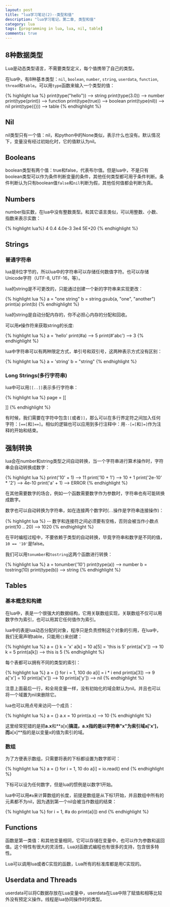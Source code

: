 ```yaml
---
layout: post
title: "lua学习笔记(2)--类型和值"
description: "lua学习笔记，第二章, 类型和值"
category: lua
tags: [programming in lua, lua, nil, table]
comments: true
---
```


## 8种数据类型

Lua是动态类型语言，不需要类型定义，每个值携带了自己的类型。

在lua中，有8种基本类型：`nil`, `boolean`, `number`, `string`, `userdata`, `function`, `thread`和`table`。可以用`type`函数来输入一个类型的值：

{% highlight lua %}
print(type("hello"))  	--> string
print(type(3.0))		--> number
print(type(print))		--> function
print(type(true))		--> boolean
print(type(nil))		--> nil
print(type({}))			--> table
{% endhighlight %}

## Nil

nil类型只有一个值：nil，和python中的None类似，表示什么也没有。默认情况下，变量没有经过初始化时，它的值默认为nil。

## Booleans

boolean类型有两个值：true和false，代表布尔值。但是lua中，不是只有boolean类型可以作为条件判断变量的条件，其他任何类型都可用于条件判断。条件判断认为只有boolean值`false`和`nil`判断为假，其他任何值都会判断为真。

## Numbers

number指实数，在lua中没有整数类型。和其它语言类似，可以用整数、小数、指数来表示实数：

{% highlight lua%}
4	0.4		4.0e-3	3e4		5E+20
{% endhighlight %}

## Strings

### 普通字符串
lua是8位字节的，所以lua中的字符串可以存储任何数值字符。也可以存储Unicode字符（UTF-8, UTF-16，等）。

lua的string是不可更改的，只能通过创建一个新的字符串来实现更改：

{% highlight lua %}
a = "one string"
b = string.gsub(a, "one", "another")
print(a)
print(b)
{% endhighlight %}

lua的string是自动分配内存的，你不必担心内存的分配和回收。

可以用`#`操作符来获取string的长度:

{% highlight lua %}
a = 'hello'
print(#a)       --> 5
print(#'abc')   --> 3
{% endhighlight %}

lua中字符串可以有两种限定方式，单引号和双引号，这两种表示方式没有区别：

{% highlight lua %}
a = 'string'
b = "string"
{% endhighlight %}

### Long Strings(多行字符串)

lua中可以用`[[..]]`表示多行字符串：

{% highlight lua %}
page = [[
<html>
<head>
  <title>An HTML Page</title>
</head>
<body>
</body>
</html>
]]
{% endhighlight %}

有时候，我们需要在字符中包含`[[`或者`]]`，那么可以在多行界定符之间加入任何字符：`[==[`和`]==]`。相似的逻辑也可以应用到多行注释中：用`--[=[`和`]=]`作为注释的开始和结束。

## 强制转换

lua会在number和string类型之间自动转换，当一个字符串进行算术操作时，字符串会自动转换成数字：

{% highlight lua %}
print('10' + 1)        --> 11
print('10 + 1')        --> 10 + 1
print('2e-10' * '2')   --> 4e-10
print('a' + 1)         --> ERROR
{% endhighlight %}

在其他需要数字的场合，例如一个函数需要数字作为参数时，字符串也有可能转换成数字。

数字也可以自动转换为字符串，如在连接两个数字时(`..`操作是字符串连接操作)：

{% highlight lua %}
-- 数字和连接符之间必须要有空格，否则会被当作小数点
print(10 .. 20)      --> 1020
{% endhighlight %}

在平时编程过程中，不要依赖于类型的自动转换，毕竟字符串和数字是不同的值，`10 == '10'`是false。

我们可以用`tonumber`和`tostring`这两个函数进行转换：

{% highlight lua %}
a = tonumber('10')
print(type(a))           --> number
b = tostring(10)
print(type(b))           --> string
{% endhighlight %}

## Tables

### 基本概念和构建

在lua中，表是一个很强大的数据结构，它用关联数组实现，关联数组不仅可以用数字作为索引，也可以用其它任何值作为索引。

lua中的表是lua动态分配的对象，程序只是负责控制这个对象的引用，在lua中，我们无需声明table，只能用`{}`来创建：

{% highlight lua %}
a = {}
k = 'x'
a[k] = 10
a[5] = 'this is 5'
print(a['x'])             --> 10
k = 5
print(a[k])               --> this is 5
{% endhighlight %}

每个表都可以拥有不同的类型的索引：

{% highlight lua %}
a = {}
for i = 1, 100 do
	a[i] = i * i
end
print(a[3])           --> 9
a['x'] = 10
print(a['x'])         --> 10
print(a['y'])         --> nil
{% endhighlight %}

注意上面最后一行，和全局变量一样，没有初始化的域会默认为nil。并且也可以将一个域置为nil来删除它。

lua也可以用点号来访问一个成员：

{% highlight lua %}
a = {}
a.x = 10
print(a.x)             --> 10
{% endhighlight %}

这里经常犯错的是把**a.x**和**a[x]**搞混，**a.x**指的是以字符串"x"为索引域a['x']，而**a[x]**指的是以变量x的值为索引的域。

### 数组

为了方便表示数组，只需要将表的下标都设置为数字即可：

{% highlight lua %}
a = {}
for i = 1, 10 do
	a[i] = io.read()
end
{% endhighlight %}

下标可以设为任何数字，但是lua的惯例是以数字1开始。

lua中可以用`#a`来计算数组的长度，前提是数组是从下标1开始，并且数组中所有的元素都不为nil，因为遇到第一个nil会被当作数组的结束：

{% highlight lua %}
for i = 1, #a do
	print(a[i])
end
{% endhighlight %}

## Functions

函数是第一类值：和其他变量相同，它可以存储在变量中，也可以作为参数和返回值。这个特性有很大的灵活性，Lua对函数式编程也有很多的支持，包含很多特性。

Lua可以调用lua或者C实现的函数，Lua所有的标准库都是用C实现的。

## Userdata and Threads

userdata可以将C数据存放在Lua变量中，userdata在Lua中除了赋值和相等比较外没有预定义操作。线程是lua协同操作时的类型。

